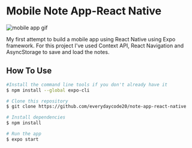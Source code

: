 # Mobile Note App-React Native

![mobile app gif](https://res.cloudinary.com/dzsr3ncf1/image/upload/v1622003910/app_video_bt6xbh.gif)

My first attempt to build a mobile app using React Native using Expo framework. For this project I've used Context API, React Navigation and AsyncStorage to save and load the notes.

## How To Use

```bash
#Install the command line tools if you don't already have it
$ npm install --global expo-cli

# Clone this repository
$ git clone https://github.com/everydaycode20/note-app-react-native

# Install dependencies
$ npm install

# Run the app
$ expo start
```
